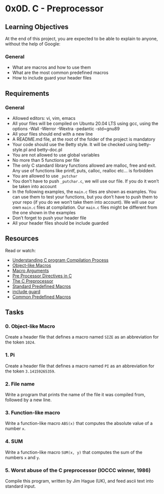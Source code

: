 # 0x0D. C - Preprocessor

## Learning Objectives
At the end of this project, you are expected to be able to explain to anyone, without the help of Google:

### General
- What are macros and how to use them
- What are the most common predefined macros
- How to include guard your header files

## Requirements
### General
- Allowed editors: vi, vim, emacs
- All your files will be compiled on Ubuntu 20.04 LTS using gcc, using the options -Wall -Werror -Wextra -pedantic -std=gnu89
- All your files should end with a new line
- A README.md file, at the root of the folder of the project is mandatory
- Your code should use the Betty style. It will be checked using betty-style.pl and betty-doc.pl
- You are not allowed to use global variables
- No more than 5 functions per file
- The only C standard library functions allowed are malloc, free and exit. Any use of functions like printf, puts, calloc, realloc etc… is forbidden
- You are allowed to use `_putchar`
- You don’t have to push `_putchar.c`, we will use our file. If you do it won’t be taken into account
- In the following examples, the `main.c` files are shown as examples. You can use them to test your functions, but you don’t have to push them to your repo (if you do we won’t take them into account). We will use our own `main.c` files at compilation. Our `main.c` files might be different from the one shown in the examples
- Don’t forget to push your header file
- All your header files should be include guarded

## Resources
Read or watch:
- [Understanding C program Compilation Process](https://www.youtube.com/watch?v=VDslRumKvRA)
- [Object-like Macros](https://gcc.gnu.org/onlinedocs/cpp/Object-like-Macros.html)
- [Macro Arguments](https://gcc.gnu.org/onlinedocs/cpp/Macro-Arguments.html)
- [Pre Processor Directives in C](https://www.geeksforgeeks.org/preprocessor-directives-c/)
- [The C Preprocessor](https://www.youtube.com/watch?v=Z1ao6zDvBaY)
- [Standard Predefined Macros](https://gcc.gnu.org/onlinedocs/cpp/Standard-Predefined-Macros.html)
- [include guard](https://en.wikipedia.org/wiki/Include_guard)
- [Common Predefined Macros](https://www.ibm.com/docs/en/zos/2.4.0?topic=definitions-commonly-used-predefined-macros)

## Tasks
### 0. Object-like Macro
Create a header file that defines a macro named `SIZE` as an abbreviation for the token `1024`.

### 1. Pi
Create a header file that defines a macro named `PI` as an abbreviation for the token `3.14159265359`.

### 2. File name
Write a program that prints the name of the file it was compiled from, followed by a new line.

### 3. Function-like macro
Write a function-like macro `ABS(x)` that computes the absolute value of a number `x`.

### 4. SUM
Write a function-like macro `SUM(x, y)` that computes the sum of the numbers `x` and `y`.

### 5. Worst abuse of the C preprocessor (IOCCC winner, 1986)
Compile this program, written by Jim Hague (UK), and feed ascii text into standard input.

